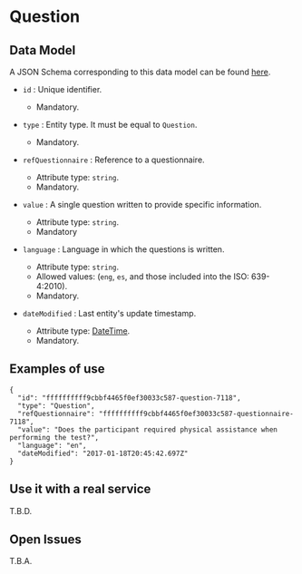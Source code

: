# Question

## Data Model

A JSON Schema corresponding to this data model can be found [here](../schema.json).

+ `id` : Unique identifier.
    + Mandatory.

+ `type` : Entity type. It must be equal to `Question`.
    + Mandatory.

+ `refQuestionnaire` : Reference to a questionnaire.
    + Attribute type: `string`.
    + Mandatory.

+ `value` : A single question written to provide specific information.
    + Attribute type: `string`.
    + Mandatory

+ `language` : Language in which the questions is written.
    + Attribute type: `string`.
    + Allowed values: (`eng`, `es`, and those included into the ISO: 639-4:2010).
    + Mandatory.

+ `dateModified` : Last entity's update timestamp.
    + Attribute type: [DateTime](https://schema.org/DateTime).
    + Mandatory.

## Examples of use

```
{
  "id": "ffffffffff9cbbf4465f0ef30033c587-question-7118",
  "type": "Question",
  "refQuestionnaire": "ffffffffff9cbbf4465f0ef30033c587-questionnaire-7118",
  "value": "Does the participant required physical assistance when performing the test?",
  "language": "en",
  "dateModified": "2017-01-18T20:45:42.697Z"
}
```

## Use it with a real service

T.B.D.

## Open Issues

T.B.A.
